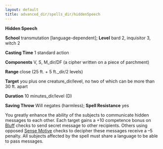 ```yaml
---
layout: default
title: advanced_dir/spells_dir/hiddenSpeech
---
```

 **Hidden Speech**

**School** transmutation [language-dependent]; **Level** bard 2, inquisitor 3, witch 2

**Casting Time** 1 standard action

**Components** V, S, M_dir/DF (a cipher written on a piece of parchment)

**Range** close (25 ft. + 5 ft._dir/2 levels)

**Target** you plus one creature_dir/level, no two of which can be more than 30 ft. apart

**Duration** 10 minutes_dir/level (D)

**Saving Throw** Will negates (harmless); **Spell Resistance** yes

You greatly enhance the ability of the subjects to communicate hidden messages to each other. Each target gains a +10 competence bonus on [Bluff](../../../../skills_dir/bluff#_bluff) checks to send secret message to other recipients. Others using opposed [Sense Motive](../../../../skills_dir/senseMotive#_sense-motive) checks to decipher these messages receive a –5 penalty. All subjects affected by the spell must share a language to be able to pass messages.

